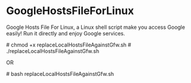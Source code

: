 # GoogleHostsFileForLinux
Google Hosts File For Linux, a Linux shell script  make you access Google easily! Run it directly and enjoy Google services.

\# chmod +x replaceLocalHostsFileAgainstGfw.sh
\# ./replaceLocalHostsFileAgainstGfw.sh

OR

\# bash replaceLocalHostsFileAgainstGfw.sh
